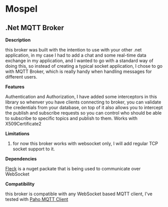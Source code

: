 # Mospel
 
## .Net MQTT Broker

**Description**

this broker was built with the intention to use with your other .net application, in my case I had to add a chat and some real-time data exchange in my application, and I wanted to go with a standard way of doing this, so instead of creating a typical socket application, I chose to go with MQTT Broker, which is really handy when handling messages for different users.


**Features**

Authentication and Authorization, I have added some interceptors in this library so whenver you have clients connecting to broker, you can validate the credentials from your database, on top of it also allows you to intercept the publish and subscribe requests so you can control who should be able to subscribe to specific topics and publish to them.
Works with X509Certificate2


**Limitations**

1. for now this broker works with websocket only, I will add regular TCP socket support to it.


**Dependencies**

[Fleck](https://www.nuget.org/packages/Fleck/) is a nuget packate that is being used to communicate over WebSocket

**Compatibility**

this broker is compatible with any WebSocket based MQTT client, I've tested with [Paho MQTT Client](https://www.eclipse.org/paho/clients/js/)

